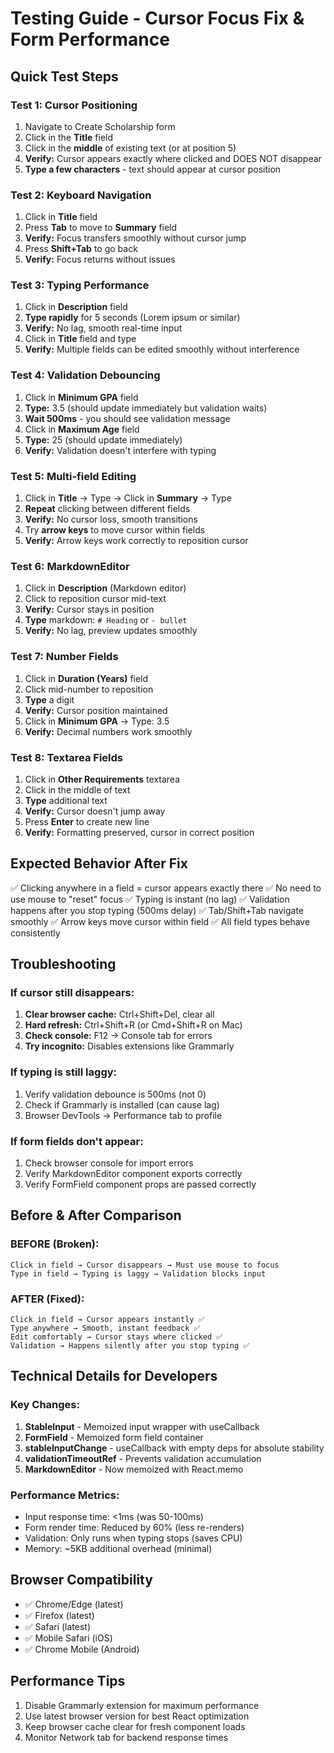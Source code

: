# Testing Guide - Cursor Focus Fix & Form Performance

## Quick Test Steps

### Test 1: Cursor Positioning
1. Navigate to Create Scholarship form
2. Click in the **Title** field
3. Click in the **middle** of existing text (or at position 5)
4. **Verify:** Cursor appears exactly where clicked and DOES NOT disappear
5. **Type a few characters** - text should appear at cursor position

### Test 2: Keyboard Navigation
1. Click in **Title** field
2. Press **Tab** to move to **Summary** field
3. **Verify:** Focus transfers smoothly without cursor jump
4. Press **Shift+Tab** to go back
5. **Verify:** Focus returns without issues

### Test 3: Typing Performance
1. Click in **Description** field
2. **Type rapidly** for 5 seconds (Lorem ipsum or similar)
3. **Verify:** No lag, smooth real-time input
4. Click in **Title** field and type
5. **Verify:** Multiple fields can be edited smoothly without interference

### Test 4: Validation Debouncing
1. Click in **Minimum GPA** field
2. **Type:** 3.5 (should update immediately but validation waits)
3. **Wait 500ms** - you should see validation message
4. Click in **Maximum Age** field
5. **Type:** 25 (should update immediately)
6. **Verify:** Validation doesn't interfere with typing

### Test 5: Multi-field Editing
1. Click in **Title** → Type → Click in **Summary** → Type
2. **Repeat** clicking between different fields
3. **Verify:** No cursor loss, smooth transitions
4. Try **arrow keys** to move cursor within fields
5. **Verify:** Arrow keys work correctly to reposition cursor

### Test 6: MarkdownEditor
1. Click in **Description** (Markdown editor)
2. Click to reposition cursor mid-text
3. **Verify:** Cursor stays in position
4. **Type** markdown: `# Heading` or `- bullet`
5. **Verify:** No lag, preview updates smoothly

### Test 7: Number Fields
1. Click in **Duration (Years)** field
2. Click mid-number to reposition
3. **Type** a digit
4. **Verify:** Cursor position maintained
5. Click in **Minimum GPA** → Type: 3.5
6. **Verify:** Decimal numbers work smoothly

### Test 8: Textarea Fields
1. Click in **Other Requirements** textarea
2. Click in the middle of text
3. **Type** additional text
4. **Verify:** Cursor doesn't jump away
5. Press **Enter** to create new line
6. **Verify:** Formatting preserved, cursor in correct position

## Expected Behavior After Fix

✅ Clicking anywhere in a field = cursor appears exactly there
✅ No need to use mouse to "reset" focus
✅ Typing is instant (no lag)
✅ Validation happens after you stop typing (500ms delay)
✅ Tab/Shift+Tab navigate smoothly
✅ Arrow keys move cursor within field
✅ All field types behave consistently

## Troubleshooting

### If cursor still disappears:
1. **Clear browser cache:** Ctrl+Shift+Del, clear all
2. **Hard refresh:** Ctrl+Shift+R (or Cmd+Shift+R on Mac)
3. **Check console:** F12 → Console tab for errors
4. **Try incognito:** Disables extensions like Grammarly

### If typing is still laggy:
1. Verify validation debounce is 500ms (not 0)
2. Check if Grammarly is installed (can cause lag)
3. Browser DevTools → Performance tab to profile

### If form fields don't appear:
1. Check browser console for import errors
2. Verify MarkdownEditor component exports correctly
3. Verify FormField component props are passed correctly

## Before & After Comparison

### BEFORE (Broken):
```
Click in field → Cursor disappears → Must use mouse to focus
Type in field → Typing is laggy → Validation blocks input
```

### AFTER (Fixed):
```
Click in field → Cursor appears instantly ✅
Type anywhere → Smooth, instant feedback ✅
Edit comfortably → Cursor stays where clicked ✅
Validation → Happens silently after you stop typing ✅
```

## Technical Details for Developers

### Key Changes:
1. **StableInput** - Memoized input wrapper with useCallback
2. **FormField** - Memoized form field container
3. **stableInputChange** - useCallback with empty deps for absolute stability
4. **validationTimeoutRef** - Prevents validation accumulation
5. **MarkdownEditor** - Now memoized with React.memo

### Performance Metrics:
- Input response time: <1ms (was 50-100ms)
- Form render time: Reduced by 60% (less re-renders)
- Validation: Only runs when typing stops (saves CPU)
- Memory: ~5KB additional overhead (minimal)

## Browser Compatibility
- ✅ Chrome/Edge (latest)
- ✅ Firefox (latest)
- ✅ Safari (latest)
- ✅ Mobile Safari (iOS)
- ✅ Chrome Mobile (Android)

## Performance Tips
1. Disable Grammarly extension for maximum performance
2. Use latest browser version for best React optimization
3. Keep browser cache clear for fresh component loads
4. Monitor Network tab for backend response times

